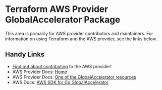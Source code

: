 # Terraform AWS Provider GlobalAccelerator Package
<!-- markdownlint-disable MD026 -->
This area is primarily for AWS provider contributors and maintainers. For information on _using_ Terraform and the AWS provider, see the links below.


## Handy Links
* [Find out about contributing](../../../docs/contributing) to the AWS provider!
* AWS Provider Docs: [Home](https://registry.terraform.io/providers/hashicorp/aws/latest/docs)
* AWS Provider Docs: [One of the GlobalAccelerator resources](https://registry.terraform.io/providers/hashicorp/aws/latest/docs/resources/globalaccelerator_accelerator)
* AWS Docs: [AWS SDK for Go GlobalAccelerator](https://docs.aws.amazon.com/sdk-for-go/api/service/globalaccelerator/)
